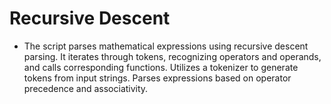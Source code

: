 # Recursive Descent

- The script parses mathematical expressions using recursive descent parsing. It iterates through tokens, recognizing operators and operands, and calls corresponding functions. Utilizes a tokenizer to generate tokens from input strings. Parses expressions based on operator precedence and associativity.
